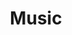 ---
title: "Music"
icon: images/icons/music.png
source: https://www.flaticon.com/free-icon/music-notes_1895657
icon-creator: Freepik
---